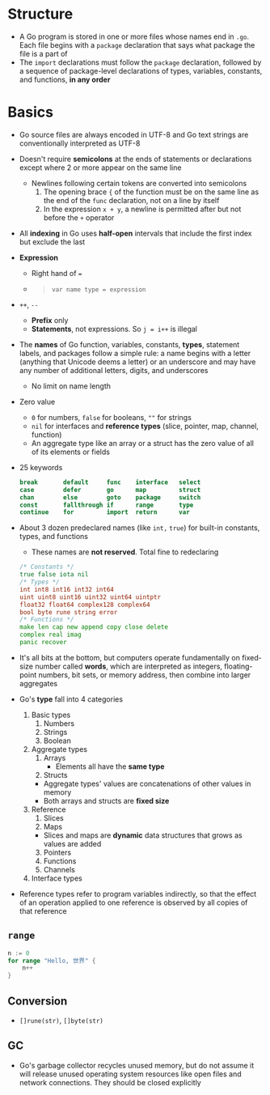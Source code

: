 # Structure
- A Go program is stored in one or more files whose names end in `.go`. Each file begins with a `package` declaration that says what package the file is a part of
- The `import` declarations must follow the `package` declaration, followed by a sequence of package-level declarations of types, variables, constants, and functions, **in any order**
# Basics
- Go source files are always encoded in UTF-8 and Go text strings are conventionally interpreted as UTF-8
- Doesn't require **semicolons** at the ends of statements or declarations except where 2 or more appear on the same line
    - Newlines following certain tokens are converted into semicolons
        1. The opening brace `{` of the function must be on the same line as the end of the `func` declaration, not on a line by itself
        2. In the expression `x + y`, a newline is permitted after but not before the `+` operator
- All **indexing** in Go uses **half-open** intervals that include the first index but exclude the last
- **Expression**
    - Right hand of `=`
    - > `var name type = expression`
- `++`, `--`
    - **Prefix** only
    - **Statements**, not expressions. So `j = i++` is illegal 
- The **names** of Go function, variables, constants, **types**, statement labels, and packages follow a simple rule: a name begins with a letter (anything that Unicode deems a letter) or an underscore and may have any number of additional letters, digits, and underscores
    - No limit on name length
- Zero value
    - `0` for numbers, `false` for booleans, `""` for strings
    - `nil` for interfaces and **reference types** (slice, pointer, map, channel, function)
    - An aggregate type like an array or a struct has the zero value of all of its elements or fields
- 25 keywords

    ```go
    break       default     func    interface   select
    case        defer       go      map         struct    
    chan        else        goto    package     switch
    const       fallthrough if      range       type
    continue    for         import  return      var
    ```

- About 3 dozen predeclared names (like `int,` `true`) for built-in constants, types, and functions
    - These names are **not reserved**. Total fine to redeclaring

    ```go
    /* Constants */
    true false iota nil
    /* Types */
    int int8 int16 int32 int64
    uint uint8 uint16 uint32 uint64 uintptr
    float32 float64 complex128 complex64
    bool byte rune string error
    /* Functions */
    make len cap new append copy close delete
    complex real imag
    panic recover
    ```

- It's all bits at the bottom, but computers operate fundamentally on fixed-size number called **words**, which are interpreted as integers, floating-point numbers, bit sets, or memory address, then combine into larger aggregates
- Go's **type** fall into 4 categories
    1. Basic types
       1. Numbers
       2. Strings
       3. Boolean
    2. Aggregate types
       1. Arrays
           - Elements all have the **same type**
       2. Structs
       - Aggregate types' values are concatenations of other values in memory
       - Both arrays and structs are **fixed size**
    3. Reference
       1. Slices
       2. Maps
       - Slices and maps are **dynamic** data structures that grows as values are added
       3. Pointers
       4. Functions
       5. Channels
    4. Interface types
- Reference types refer to program variables indirectly, so that the effect of an operation applied to one reference is observed by all copies of that reference
## `range`

```go
n := 0
for range "Hello, 世界" {
    n++
}
```

## Conversion
- `[]rune(str)`, `[]byte(str)`
## GC
- Go's garbage collector recycles unused memory, but do not assume it will release unused operating system resources like open files and network connections. They should be closed explicitly